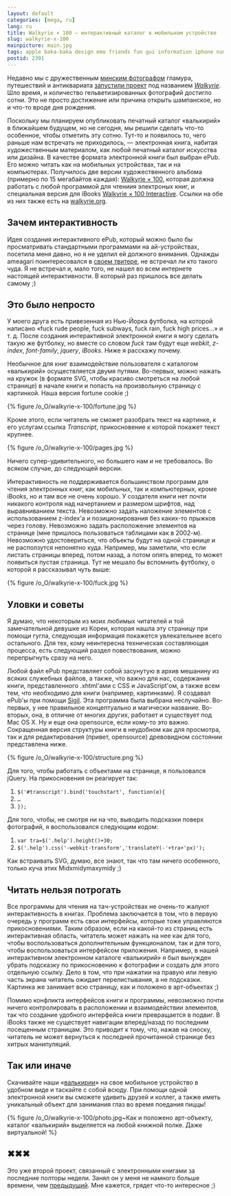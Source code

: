 ```yaml
---
layout: default
categories: [mega, ru]
lang: ru
title: Walkyrie × 100 — интерактивный каталог в мобильном устройстве
slug: walkyrie-x-100
mainpicture: main.jpg
tags: apple baka-baka design emo friends fun gui information iphone numbers reading stuff twitter 
postid: 2391
---
```



Недавно мы с дружественным <a href="http://kovenkin.com/">минским фотографом</a> гламура, путешествий и антиквариата <a href="/mega/ru/2010/walkyrie-walking-mythology/">запустили проект</a> под названием <a href="http://walkyrie.org/"><em>Walkyrie</em></a>. Шло время, и количество гельветизированных фотографий достигло сотни. Это не просто достижение или причина открыть шампанское, но и что-то вроде дня рождения.<!--more-->

Поскольку мы планируем опубликовать печатный каталог «валькирий» в ближайшем будущем, но не сегодня, мы решили сделать что-то особенное, чтобы отметить эту сотню. Тут-то и появилось то, чего раньше нам встречать не приходилось, — электронная книга, набитая художественным материалом, как любой печатный каталог искусства или дизайна. В качестве формата электронной книги был выбран ePub. Его можно читать как на мобильных устройствах, так и на компьютерах. Получилось две версии художественного альбома (примерно по 15 мегабайтов каждая): <a href="http://walkyrie.org/walkyrie100.epub">Walkyrie × 100</a>, которая должна работать с любой программой для чтениия электроных книг, и специальная версия для iBooks <a href="http://walkyrie.org/iwalkyrie100.epub">Walkyrie × 100 Interactive</a>. Ссылки на обе из них также есть на <a href="http://walkyrie.org/">walkyrie.org</a>.


## Зачем интерактивность

Идея создания интерактивного ePub, который можно было бы просматривать стандартными программами на ай-устройствах, посетила меня давно, но я не уделил ей должного внимания. Однажды ameagari поинтересовался в <a href="http://twitter.com/ameagari">своем твитере</a>, не встречал ли кто такого чуда. Я не встречал и, мало того, не нашел во всем интернете настоящей интерактивности. В который раз пришлось все делать самому ;)


## Это было непросто

У моего друга есть привезенная из Нью-Йорка футболка, на которой написано «fuck rude people, fuck subways, fuck rain, fuck high prices…» и т. д. После создания интерактивной электронной книги я могу сделать такую же футболку, но вместе со словом <em>fuck</em> там будут еще <em>webkit</em>, <em>z-index</em>, <em>font-family</em>, <em>jquery</em>, <em>iBooks</em>. Ниже я расскажу почему.

Необычное для книг взаимодействие пользователя с каталогом «валькирий» осуществляется двумя путями. Во-первых, можно нажать на кружок (в формате SVG, чтобы красиво смотреться на любой странице) в начале книги и попасть на произвольную страницу с картинкой. Наша версия fortune cookie ;)



{% figure /o_O/walkyrie-x-100/fortune.jpg %}



Кроме этого, если читатель не сможет разобрать текст на картинке, к его услугам ссылка <em>Transcript</em>, прикосновение к которой покажет текст крупнее.



{% figure /o_O/walkyrie-x-100/pages.jpg %}



Ничего супер-удивительного, но большего нам и не требовалось. Во всяком случае, до следующей версии.

Интерактивность не поддерживается большинством программ для чтения электронных книг, как мобильных, так и компьютерных, кроме iBooks, но и там все не очень хорошо. У создателя книги нет почти никакого контроля над начертанием и размером шрифтов, над выравниванием текста. Невозможно задать наложение элементов с использованием z-index'а и позиционирования без каких-то прыжков через голову. Невозможно задать расположение элементов на странице (мне пришлось пользоваться таблицами как в 2002-м). Невозможно удостовериться, что объекты будут на одной странице и не расползутся непонятно куда. Например, мы заметили, что если листать страницы вперед, потом назад, а потом опять вперед, то может появиться пустая страница. Тут не мешало бы вспомнить футболку, о которой я рассказывал чуть выше:



{% figure /o_O/walkyrie-x-100/fuck.jpg %}




## Уловки и советы

Я думаю, что некоторым из моих любимых читателей и той замечательной девушке из Кореи, которая нашла эту страницу при помощи гугла, следующая информация покажется увлекательнее всего остального. Для тех, кому неинтересна техническая составляющая процесса, есть следующий раздел повествования, можно перепрыгнуть сразу на него.

Любой файл ePub представляет собой засунутую в архив мешанину из всяких служебных файлов, а также, что важно для нас, содержания книги, представленного .xhtml'ами с CSS и JavaScript'ом, а также всем тем, что необходимо для книги (например, картинками). Я создавал ePub'ы при помощи <a href="http://code.google.com/p/sigil/">Sigil</a>. Эта программа была выбрана неслучайно. Во-первых, у нее правильное концептуально и магически название. Во-вторых, она, в отличие от многих других, работает и существует под Mac OS X. Ну и еще она opensource, если кому-то это важно. Сокращенная версия структуры книги в неудобном как для просмотра, так и для редактирования (привет, opensource) древовидном состоянии представлена ниже.



{% figure /o_O/walkyrie-x-100/structure.png %}



Для того, чтобы работать с объектами на странице, я пользовался jQuery. На прикосновения он реагирует так:
<ol class="h4x0r">
	<li><code>$('#transcript').bind('touchstart', function(e){</code></li>
	<li><code>…</code></li>
	<li><code>});</code></li>
</ol>
Для того, чтобы, не смотря ни на что, выводить подсказки поверх фотографий, я воспользовался следующим кодом:
<ol class="h4x0r">
	<li><code>var tra=$('.help').height()+30;</code></li>
	<li><code>$('.help').css('-webkit-transform','translateY(-'+tra+'px)');</code></li>
</ol>
Как встраивать SVG, думаю, все знают, так что там ничего особенного, только куча этих Midxmidymaxymidy ;)


## Читать нельзя потрогать

Все программы для чтения на тач-устройствах не очень-то жалуют интерактивность в книгах. Проблема заключается в том, что в первую очередь  у программ есть свои интерфейсы, которые тоже управляются прикосновениями. Таким образом, если на какой-то из страниц есть интерактивная область, читатель может нажать на нее как для того, чтобы воспользоваться дополнительным функционалом, так и для того, чтобы воспользоваться интерфейсом приложения. Например, в нашей интерактивном электронном каталоге «валькирий» я был вынужден убрать подсказку по прикосновению к фотографии и создать для этого отдельную ссылку. Дело в том, что при нажатии на правую или левую часть экрана читатель ожидает перелистывания, а не подсказки. Картинка же занимает всю страницу, как и положено в арт-объектах ;)

Помимо конфликта интерфейсов книги и программы, невозможно почти ничего контролировать в расположении и взаимодействии элементов, так что создание удобного интерфейса книги превращается в подвиг. В iBooks также не существует навигации вперед/назад по последним посещенным страницам. Это приводит к тому, что, нажав на сноску, читатель не может вернуться к последней прочитанной странице без хитрых манипуляций.


## Так или иначе

Скачивайте наши «<a href="http://walkyrie.org/">валькирии</a>» на свое мобильное устройство в удобном виде и таскайте с собой всюду. При помощи одной электронной книги вы сможете удивить друзей и коллег, а также иметь уникальный объект для занимания глаз во время поедания пиццы!



{% figure /o_O/walkyrie-x-100/photo.jpg~Как и положено арт-объекту, каталог «валькирий» выделяется на любой книжной полке. Даже виртуальной! %}





## ✖✖✖

Это уже второй проект, связанный с электронными книгами за последние полторы недели. Занял он у меня не намного больше времени, чем <a href="/mega/2010/33-hrs-project/">предыдущий</a>. Мне кажется, грядет что-то интересное ;)